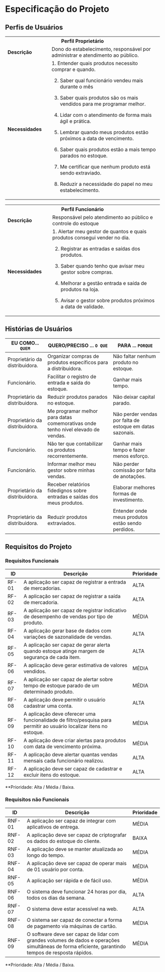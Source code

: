 # Especificação do Projeto

## Perfis de Usuários









<table>
<tbody>
<tr align=center>
<th colspan="2">Perfil Proprietário </th>
</tr>
<tr>
<td width="150px"><b>Descrição</b></td>
<td width="600px">Dono do estabelecimento, responsável por administrar e atendimento ao público.  
 </td>
</tr>
<tr>
<td><b>Necessidades</b></td>
<td>1. Entender quais produtos necessito comprar e quando. 

2. Saber qual funcionário vendeu mais durante o mês 

3. Saber quais produtos são os mais vendidos para me programar melhor. 

4. Lidar com o atendimento de forma mais ágil e prática. 

5. Lembrar quando meus produtos estão próximos a data de vencimento. 

6. Saber quais produtos estão a mais tempo parados no estoque. 

7. Me certificar que nenhum produto está sendo extraviado. 

8. Reduzir a necessidade do papel no meu estabelecimento.</td>
</tr>
</tbody>
</table>

<table>
<tbody>
<tr align=center>
<th colspan="2">Perfil Funcionário </th>
</tr>
<tr>
<td width="150px"><b>Descrição</b></td>
<td width="600px">  Responsável pelo atendimento ao público e controle do estoque
 </td>
</tr>
<tr>
<td><b>Necessidades</b>  
</td>
<td>1. Alertar meu gestor de quantos e quais produtos consegui vender no dia. 

2. Registrar as entradas e saídas dos produtos. 

3. Saber quando tenho que avisar meu gestor sobre compras. 

4. Melhorar a gestão entrada e saída de produtos na loja.
5.  Avisar o gestor sobre produtos próximos a data de validade.</td>
</tr>
</tbody>
</table>




## Histórias de Usuários


|EU COMO... `QUEM`   | QUERO/PRECISO ... `O QUE` |PARA ... `PORQUE`                 |
|--------------------|---------------------------|----------------------------------|
| Proprietário da distribuidora.|Organizar compras de produtos específicos para a distribuidora.|Não faltar nenhum produto no estoque.|
| Funcionário.|Facilitar o registro de entrada e saída do estoque.|Ganhar mais tempo.
| Proprietário da distribuidora.| Reduzir produtos parados no estoque.|Não deixar capital parado.|
| Proprietário da distribuidora.|Me programar melhor para datas comemorativas onde tenho nível elevado de vendas.|Não perder vendas por falta de estoque em datas sazonais.|
|Funcionário.|Não ter que contabilizar os produtos recorrentemente.|Ganhar mais tempo e fazer menos esforço.|
|Funcionário.|Informar melhor meu gestor sobre minhas vendas.|Não perder comissão por falta de anotações.|
|Proprietário da distribuidora.|Receber relatórios fidedignos sobre entradas e saídas dos meus produtos.|Elaborar melhores formas de investimento.|
|Proprietário da distribuidora.|Reduzir produtos extraviados.|Entender onde meus produtos estão sendo perdidos.|
## Requisitos do Projeto



### Requisitos Funcionais



|ID     | Descrição                                  | Prioridade |
|-------|--------------------------------------------|------------|
| RF-01 | A aplicação ser capaz de registrar a entrada de mercadorias.|ALTA| 
| RF-02 | A aplicação ser capaz de registrar a saída de mercadoria. | ALTA  |
| RF-03 | A aplicação ser capaz de registrar indicativo de desempenho de vendas por tipo de produto.|MÉDIA|
| RF-04 | A aplicação gerar base de dados com variações de sazonalidade de vendas.|ALTA|
| RF-05 | A aplicação ser capaz de gerar alerta quando estoque atinge margem de segurança de cada item.|ALTA|
| RF-06 | A aplicação deve gerar estimativa de valores vendidos.|MÉDIA|
| RF-07 | A aplicação ser capaz de alertar sobre tempo de estoque parado de um determinado produto.|MÉDIA|
| RF-08 | A aplicação deve permitir o usuário cadastrar uma conta.|ALTA|
| RF-09 | A aplicação deve oferecer uma funcionalidade de filtro/pesquisa para permitir ao usuário localizar itens no estoque.|MÉDIA| 
| RF-10 | A aplicação deve criar alertas para produtos com data de vencimento próxima. |MÉDIA|
| RF-11 | A aplicação deve alertar quantas vendas mensais cada funcionário realizou. |ALTA|
| RF-12 | A aplicação deve ser capaz de cadastrar e excluir itens do estoque.|ALTA|


**Prioridade: Alta / Média / Baixa. 

### Requisitos não Funcionais



|ID      | Descrição               |Prioridade |
|--------|-------------------------|----|
| RNF-01 | A aplicação ser capaz de integrar com aplicativos de entrega. | MÉDIA  | 
| RNF-02 |  A aplicação deve ser capaz de criptografar os dados do estoque do cliente. | BAIXA | 
| RNF-03 | A aplicação deve se manter atualizada ao longo do tempo. | MÉDIA| 
| RNF-04 | A aplicação deve ser capaz de operar mais de 01 usuário por conta. | MÉDIA | 
| RNF-05 | A aplicação ser rápida e de fácil uso. | MÉDIA  | 
| RNF-06 | O sistema deve funcionar 24 horas por dia, todos os dias da semana. | ALTA | 
| RNF-07 | O sistema deve estar acessível na web. | ALTA  | 
| RNF-08 | O sistema ser capaz de conectar a forma de pagamento via máquinas de cartão.| MÉDIA | 
| RNF-09 | O software deve ser capaz de lidar com grandes volumes de dados e operações simultâneas de forma eficiente, garantindo tempos de resposta rápidos. | MÉDIA | 

**Prioridade: Alta / Média / Baixa. 

